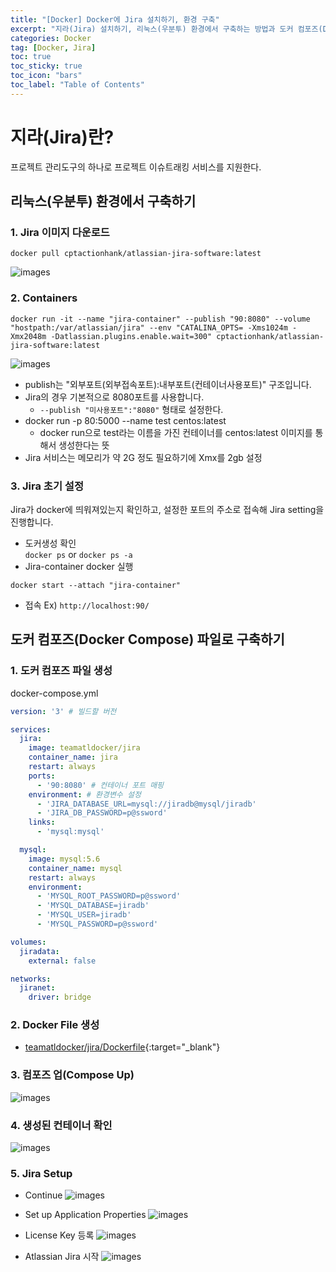 ```yaml
---
title: "[Docker] Docker에 Jira 설치하기, 환경 구축"
excerpt: "지라(Jira) 설치하기, 리눅스(우분투) 환경에서 구축하는 방법과 도커 컴포즈(Docker Compose) 파일로 구축하는 방법에 대해"
categories: Docker
tag: [Docker, Jira]
toc: true
toc_sticky: true
toc_icon: "bars"
toc_label: "Table of Contents"
---
```


# 지라(Jira)란?
프로젝트 관리도구의 하나로 프로젝트 이슈트래킹 서비스를 지원한다.

## 리눅스(우분투) 환경에서 구축하기
### 1. Jira 이미지 다운로드
```
docker pull cptactionhank/atlassian-jira-software:latest
```
![images](/images/2023-02-09-jira/jira1.png)

### 2. Containers
```
docker run -it --name "jira-container" --publish "90:8080" --volume "hostpath:/var/atlassian/jira" --env "CATALINA_OPTS= -Xms1024m -Xmx2048m -Datlassian.plugins.enable.wait=300" cptactionhank/atlassian-jira-software:latest
```
![images](/images/2023-02-09-jira/jira2.png)
- publish는 "외부포트(외부접속포트):내부포트(컨테이너사용포트)" 구조입니다.
- Jira의 경우 기본적으로 8080포트를 사용합니다.
  - `--publish "미사용포트":"8080"` 형태로 설정한다.
- docker run -p 80:5000 --name test centos:latest
  - docker run으로 test라는 이름을 가진 컨테이너를 centos:latest 이미지를 통해서 생성한다는 뜻
- Jira 서비스는 메모리가 약 2G 정도 필요하기에 Xmx를 2gb 설정

### 3. Jira 초기 설정  
Jira가 docker에 띄워져있는지 확인하고, 설정한 포트의 주소로 접속해 Jira setting을 진행합니다.
- 도커생성 확인  
`docker ps` or `docker ps -a`
- Jira-container docker 실행
```
docker start --attach "jira-container"
```
- 접속 Ex) `http://localhost:90/`

## 도커 컴포즈(Docker Compose) 파일로 구축하기
### 1. 도커 컴포즈 파일 생성
docker-compose.yml
```yml
version: '3' # 빌드할 버전

services:
  jira:
    image: teamatldocker/jira
    container_name: jira
    restart: always
    ports:
      - '90:8080' # 컨테이너 포트 매핑
    environment: # 환경변수 설정
      - 'JIRA_DATABASE_URL=mysql://jiradb@mysql/jiradb'
      - 'JIRA_DB_PASSWORD=p@ssword'
    links:
      - 'mysql:mysql'

  mysql:
    image: mysql:5.6
    container_name: mysql
    restart: always
    environment:
      - 'MYSQL_ROOT_PASSWORD=p@ssword'
      - 'MYSQL_DATABASE=jiradb'
      - 'MYSQL_USER=jiradb'
      - 'MYSQL_PASSWORD=p@ssword'

volumes:
  jiradata:
    external: false

networks:
  jiranet:
    driver: bridge
```

### 2. Docker File 생성
- [teamatldocker/jira/Dockerfile](https://github.com/teamatldocker/jira/blob/master/Dockerfile){:target="_blank"}

### 3. 컴포즈 업(Compose Up)
![images](/images/2023-02-09-jira/jira8.png)

### 4. 생성된 컨테이너 확인
![images](/images/2023-02-09-jira/jira5.png)

### 5. Jira Setup
- Continue
![images](/images/2023-02-09-jira/jira3.png)

- Set up Application Properties
![images](/images/2023-02-09-jira/jira4.png)

- License Key 등록
![images](/images/2023-02-09-jira/jira6.png)

- Atlassian Jira 시작
![images](/images/2023-02-09-jira/jira7.png)